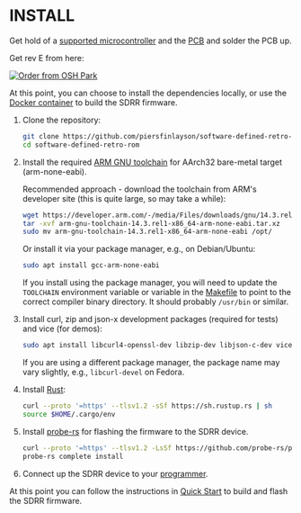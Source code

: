 # INSTALL

Get hold of a [supported microcontroller](README.md#supported-stm32-microcontrollers) and the [PCB](sdrr-pcb) and solder the PCB up.

Get rev E from here:

[![Order from OSH Park](https://oshpark.com/assets/badge-5b7ec47045b78aef6eb9d83b3bac6b1920de805e9a0c227658eac6e19a045b9c.png)](https://oshpark.com/shared_projects/9TJoAirm)

At this point, you can choose to install the dependencies locally, or use the [Docker container](ci/docker/README.md) to build the SDRR firmware.

1. Clone the repository:

    ```bash
    git clone https://github.com/piersfinlayson/software-defined-retro-rom.git
    cd software-defined-retro-rom
    ```

2. Install the required [ARM GNU toolchain](https://developer.arm.com/downloads/-/arm-gnu-toolchain-downloads) for AArch32 bare-metal target (arm-none-eabi).

    Recommended approach - download the toolchain from ARM's developer site (this is quite large, so may take a while):

    ```bash
    wget https://developer.arm.com/-/media/Files/downloads/gnu/14.3.rel1/binrel/arm-gnu-toolchain-14.3.rel1-x86_64-arm-none-eabi.tar.xz
    tar -xvf arm-gnu-toolchain-14.3.rel1-x86_64-arm-none-eabi.tar.xz
    sudo mv arm-gnu-toolchain-14.3.rel1-x86_64-arm-none-eabi /opt/
    ```

    Or install it via your package manager, e.g., on Debian/Ubuntu:

    ```bash
    sudo apt install gcc-arm-none-eabi
    ```

    If you install using the package manager, you will need to update the `TOOLCHAIN` environment variable or variable in the [Makefile](sdrr/Makefile) to point to the correct compiler binary directory.  It should probably `/usr/bin` or similar.

3. Install curl, zip and json-x development packages (required for tests) and vice (for demos):

    ```bash
    sudo apt install libcurl4-openssl-dev libzip-dev libjson-c-dev vice
    ```

    If you are using a different package manager, the package name may vary slightly, e.g., `libcurl-devel` on Fedora.

4. Install [Rust](https://www.rust-lang.org/tools/install):

    ```bash
    curl --proto '=https' --tlsv1.2 -sSf https://sh.rustup.rs | sh
    source $HOME/.cargo/env
    ```

5. Install [probe-rs](https://probe.rs/) for flashing the firmware to the SDRR device.

    ```bash
    curl --proto '=https' --tlsv1.2 -LsSf https://github.com/probe-rs/probe-rs/releases/latest/download/probe-rs-tools-installer.sh | sh
    probe-rs complete install
    ```

6. Connect up the SDRR device to your [programmer](README.md#programmer).

At this point you can follow the instructions in [Quick Start](README.md#quick-start) to build and flash the SDRR firmware.
